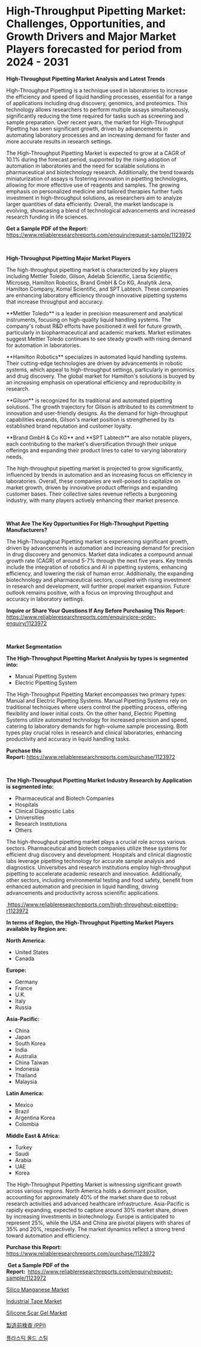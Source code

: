 <p><h1>High-Throughput Pipetting Market: Challenges, Opportunities, and Growth Drivers and Major Market Players forecasted for period from 2024 - 2031</h1></p><p><strong>High-Throughput Pipetting Market Analysis and Latest Trends</strong></p>
<p><p>High-Throughput Pipetting is a technique used in laboratories to increase the efficiency and speed of liquid handling processes, essential for a range of applications including drug discovery, genomics, and proteomics. This technology allows researchers to perform multiple assays simultaneously, significantly reducing the time required for tasks such as screening and sample preparation. Over recent years, the market for High-Throughput Pipetting has seen significant growth, driven by advancements in automating laboratory processes and an increasing demand for faster and more accurate results in research settings.</p><p>The High-Throughput Pipetting Market is expected to grow at a CAGR of 10.1% during the forecast period, supported by the rising adoption of automation in laboratories and the need for scalable solutions in pharmaceutical and biotechnology research. Additionally, the trend towards miniaturization of assays is fostering innovation in pipetting technologies, allowing for more effective use of reagents and samples. The growing emphasis on personalized medicine and tailored therapies further fuels investment in high-throughput solutions, as researchers aim to analyze larger quantities of data efficiently. Overall, the market landscape is evolving, showcasing a blend of technological advancements and increased research funding in life sciences.</p></p>
<p><strong>Get a Sample PDF of the Report:&nbsp;</strong> <a href="https://www.reliableresearchreports.com/enquiry/request-sample/1123972">https://www.reliableresearchreports.com/enquiry/request-sample/1123972</a></p>
<p>&nbsp;</p>
<p><strong>High-Throughput Pipetting Major Market Players</strong></p>
<p><p>The high-throughput pipetting market is characterized by key players including Mettler Toledo, Gilson, Adelab Scientific, Larsa Scientific, Microsep, Hamilton Robotics, Brand GmbH & Co KG, Analytik Jena, Hamilton Company, Komal Scientific, and SPT Labtech. These companies are enhancing laboratory efficiency through innovative pipetting systems that increase throughput and accuracy.</p><p>**Mettler Toledo** is a leader in precision measurement and analytical instruments, focusing on high-quality liquid handling systems. The company's robust R&D efforts have positioned it well for future growth, particularly in biopharmaceutical and academic markets. Market estimates suggest Mettler Toledo continues to see steady growth with rising demand for automation in laboratories.</p><p>**Hamilton Robotics** specializes in automated liquid handling systems. Their cutting-edge technologies are driven by advancements in robotic systems, which appeal to high-throughput settings, particularly in genomics and drug discovery. The global market for Hamilton's solutions is buoyed by an increasing emphasis on operational efficiency and reproducibility in research.</p><p>**Gilson** is recognized for its traditional and automated pipetting solutions. The growth trajectory for Gilson is attributed to its commitment to innovation and user-friendly designs. As the demand for high-throughput capabilities expands, Gilson's market position is strengthened by its established brand reputation and customer loyalty.</p><p>**Brand GmbH & Co KG** and **SPT Labtech** are also notable players, each contributing to the market's diversification through their unique offerings and expanding their product lines to cater to varying laboratory needs.</p><p>The high-throughput pipetting market is projected to grow significantly, influenced by trends in automation and an increasing focus on efficiency in laboratories. Overall, these companies are well-poised to capitalize on market growth, driven by innovative product offerings and expanding customer bases. Their collective sales revenue reflects a burgeoning industry, with many players actively enhancing their market presence.</p></p>
<p>&nbsp;</p>
<p><strong>What Are The Key Opportunities For High-Throughput Pipetting Manufacturers?</strong></p>
<p><p>The High-Throughput Pipetting market is experiencing significant growth, driven by advancements in automation and increasing demand for precision in drug discovery and genomics. Market data indicates a compound annual growth rate (CAGR) of around 5-7% through the next five years. Key trends include the integration of robotics and AI in pipetting systems, enhancing efficiency, and lowering the risk of human error. Additionally, the expanding biotechnology and pharmaceutical sectors, coupled with rising investment in research and development, will further propel market expansion. Future outlook remains positive, with a focus on improving throughput and accuracy in laboratory settings.</p></p>
<p><strong>Inquire or Share Your Questions If Any Before Purchasing This Report:</strong> <a href="https://www.reliableresearchreports.com/enquiry/pre-order-enquiry/1123972">https://www.reliableresearchreports.com/enquiry/pre-order-enquiry/1123972</a></p>
<p>&nbsp;</p>
<p><strong>Market Segmentation</strong></p>
<p><strong>The High-Throughput Pipetting Market Analysis by types is segmented into:</strong></p>
<p><ul><li>Manual Pipetting System</li><li>Electric Pipetting System</li></ul></p>
<p><p>The High-Throughput Pipetting Market encompasses two primary types: Manual and Electric Pipetting Systems. Manual Pipetting Systems rely on traditional techniques where users control the pipetting process, offering flexibility and lower initial costs. On the other hand, Electric Pipetting Systems utilize automated technology for increased precision and speed, catering to laboratory demands for high-volume sample processing. Both types play crucial roles in research and clinical laboratories, enhancing productivity and accuracy in liquid handling tasks.</p></p>
<p><strong>Purchase this Report:&nbsp;</strong><a href="https://www.reliableresearchreports.com/purchase/1123972">https://www.reliableresearchreports.com/purchase/1123972</a></p>
<p>&nbsp;</p>
<p><strong>The High-Throughput Pipetting Market Industry Research by Application is segmented into:</strong></p>
<p><ul><li>Pharmaceutical and Biotech Companies</li><li>Hospitals</li><li>Clinical Diagnostic Labs</li><li>Universities</li><li>Research Institutions</li><li>Others</li></ul></p>
<p><p>The high-throughput pipetting market plays a crucial role across various sectors. Pharmaceutical and biotech companies utilize these systems for efficient drug discovery and development. Hospitals and clinical diagnostic labs leverage pipetting technology for accurate sample analysis and diagnostics. Universities and research institutions employ high-throughput pipetting to accelerate academic research and innovation. Additionally, other sectors, including environmental testing and food safety, benefit from enhanced automation and precision in liquid handling, driving advancements and productivity across scientific applications.</p></p>
<p><a href="https://www.reliableresearchreports.com/high-throughput-pipetting-r1123972">&nbsp;https://www.reliableresearchreports.com/high-throughput-pipetting-r1123972</a></p>
<p><strong>In terms of Region, the High-Throughput Pipetting Market Players available by Region are:</strong></p>
<p>
    <p> <strong> North America: </strong>
        <ul>
            <li>United States</li>
            <li>Canada</li>
        </ul>
        </p> 
    <p> <strong> Europe: </strong>
        <ul>
            <li>Germany</li>
            <li>France</li>
            <li>U.K.</li>
            <li>Italy</li>
            <li>Russia</li>
        </ul>
        </p> 
    <p> <strong> Asia-Pacific: </strong>
        <ul>
            <li>China</li>
            <li>Japan</li>
            <li>South Korea</li>
            <li>India</li>
            <li>Australia</li>
            <li>China Taiwan</li>
            <li>Indonesia</li>
            <li>Thailand</li>
            <li>Malaysia</li>
        </ul>
        </p> 
    <p> <strong> Latin America: </strong>
        <ul>
            <li>Mexico</li>
            <li>Brazil</li>
            <li>Argentina Korea</li>
            <li>Colombia</li>
        </ul>
        </p> 
    <p> <strong> Middle East & Africa: </strong>
        <ul>
            <li>Turkey</li>
            <li>Saudi</li>
            <li>Arabia</li>
            <li>UAE</li>
            <li>Korea</li>
        </ul>
    </p>
    </p>
<p><p>The High-Throughput Pipetting Market is witnessing significant growth across various regions. North America holds a dominant position, accounting for approximately 40% of the market share due to robust research activities and advanced healthcare infrastructure. Asia-Pacific is rapidly expanding, expected to capture around 30% market share, driven by increasing investments in biotechnology. Europe is anticipated to represent 25%, while the USA and China are pivotal players with shares of 35% and 20%, respectively. The market dynamics reflect a strong trend toward automation and efficiency.</p></p>
<p><strong>Purchase this Report: </strong><a href="https://www.reliableresearchreports.com/purchase/1123972">https://www.reliableresearchreports.com/purchase/1123972</a></p>
<p>&nbsp;<strong>Get a Sample PDF of the Report:&nbsp;&nbsp;</strong><a href="https://www.reliableresearchreports.com/enquiry/request-sample/1123972">https://www.reliableresearchreports.com/enquiry/request-sample/1123972</a></p>
<p><strong></strong></p>
<p><p><a href="https://issuu.com/reportprime-2/docs/silico-manganese-market-size-2030.p_5fbb18eb88a1f3">Silico Manganese Market</a></p><p><a href="https://issuu.com/reportprime-2/docs/industrial-tape-market-size-2030.pp_e3e6185e708e8f">Industrial Tape Market</a></p><p><a href="https://www.linkedin.com/pulse/silicone-scar-gel-market-global-regional-analysis-focus-72kge?trackingId=oKduIuLtQLShP43N2FAjNg%3D%3D">Silicone Scar Gel Market</a></p><p><a href="https://medium.com/@felicidadbucar3s/pre-production-inspection-ppi-market-%E3%81%AE%E3%82%B0%E3%83%AD%E3%83%BC%E3%83%90%E3%83%AB%E5%B8%82%E5%A0%B4%E6%A6%82%E8%A6%81%E3%81%AF-%E4%B8%96%E7%95%8C%E3%81%8A%E3%82%88%E3%81%B3%E4%B8%BB%E8%A6%81%E5%B8%82%E5%A0%B4%E3%81%AB%E3%81%8A%E3%81%91%E3%82%8B%E6%A5%AD%E7%95%8C%E3%81%AB%E5%BD%B1%E9%9F%BF%E3%82%92%E4%B8%8E%E3%81%88%E3%82%8B%E4%B8%BB%E8%A6%81%E3%81%AA%E3%83%88%E3%83%AC%E3%83%B3%E3%83%89%E3%81%AB%E3%81%A4%E3%81%84%E3%81%A6-%E7%8B%AC%E8%87%AA%E3%81%AE%E8%A6%96%E7%82%B9%E3%82%92%E6%8F%90%E4%BE%9B%E3%81%97%E3%81%BE%E3%81%99-70fdff1c9f84">製造前検査 (PPI)</a></p><p><a href="https://medium.com/@conradkirrlin76575/%ED%94%8C%EB%9D%BC%EC%8A%A4%ED%8B%B1-%EA%B8%88%ED%98%95-%EA%B0%95%EC%B2%A0-%EC%8B%9C%EC%9E%A5-%ED%86%B5%EC%B0%B0%EB%A0%A5-%EC%A0%9C%ED%92%88-%EC%9C%A0%ED%98%95-%EC%9D%91%EC%9A%A9-%ED%8A%B8%EB%A0%8C%EB%93%9C-%EB%B0%8F-2024%EB%85%84%EB%B6%80%ED%84%B0-2031%EB%85%84%EA%B9%8C%EC%A7%80%EC%9D%98-%EC%A7%80%EC%97%AD-%EB%B6%84%EC%84%9D-c1f9374a586c">플라스틱 몰드 스틸</a></p></p>